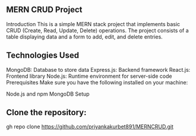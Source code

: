 ## MERN CRUD Project
Introduction
This is a simple MERN stack project that implements basic CRUD (Create, Read, Update, Delete) operations. The project consists of a table displaying data and a form to add, edit, and delete entries.

## Technologies Used
MongoDB: Database to store data
Express.js: Backend framework
React.js: Frontend library
Node.js: Runtime environment for server-side code
Prerequisites
Make sure you have the following installed on your machine:

Node.js and npm
MongoDB
Setup
## Clone the repository:

gh repo clone https://github.com/priyankakurbet891/MERNCRUD.git
